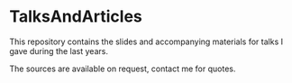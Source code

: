 # TalksAndArticles

This repository contains the slides and accompanying materials for talks I gave during the last years.

The sources are available on request, contact me for quotes.